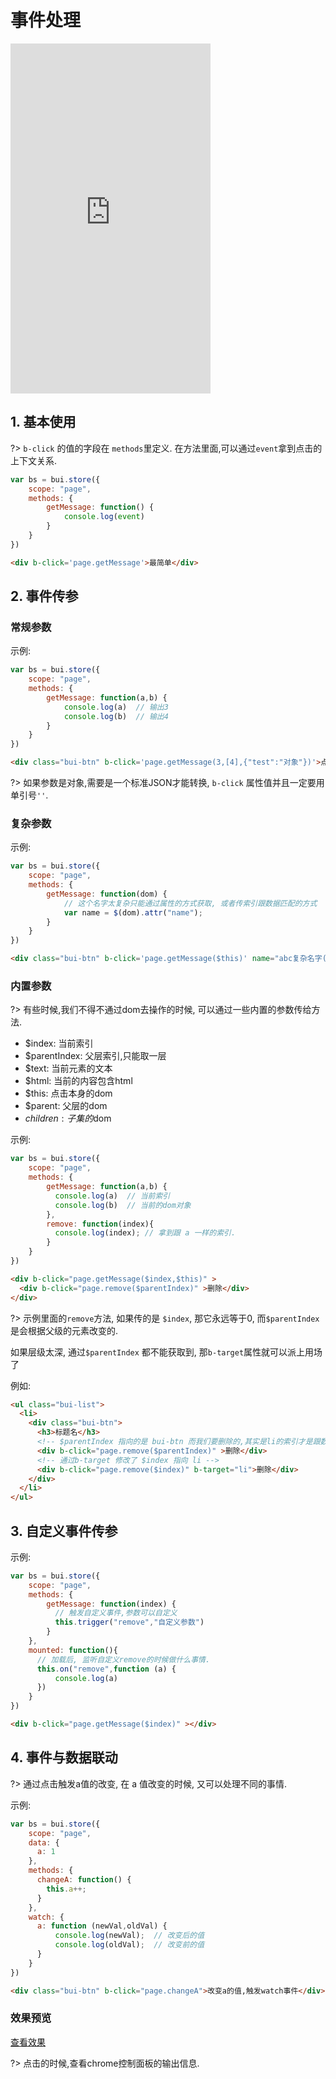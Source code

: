 
# 事件处理


<iframe width="320" height="560" src="http://www.easybui.com/demo/#pages/store/event" allowfullscreen="allowfullscreen" frameborder="0"></iframe>

## 1. 基本使用

?> `b-click` 的值的字段在 `methods`里定义. 在方法里面,可以通过`event`拿到点击的上下文关系.

```js
var bs = bui.store({
    scope: "page",
    methods: {
        getMessage: function() {
            console.log(event)
        }
    }
})

```

```html
<div b-click='page.getMessage'>最简单</div>
```

## 2. 事件传参

### 常规参数

示例:

```js
var bs = bui.store({
    scope: "page",
    methods: {
        getMessage: function(a,b) {
            console.log(a)  // 输出3
            console.log(b)  // 输出4
        }
    }
})

```

```html
<div class="bui-btn" b-click='page.getMessage(3,[4],{"test":"对象"})'>点击输出3个参数:3,[4],{"test":"对象"}</div>
```

?> 如果参数是对象,需要是一个标准JSON才能转换, `b-click` 属性值并且一定要用单引号`''`.

### 复杂参数

示例:

```js
var bs = bui.store({
    scope: "page",
    methods: {
        getMessage: function(dom) {
            // 这个名字太复杂只能通过属性的方式获取, 或者传索引跟数据匹配的方式
            var name = $(dom).attr("name");
        }
    }
})

```

```html
<div class="bui-btn" b-click='page.getMessage($this)' name="abc复杂名字(a).pdf">点击输出3个参数:3,[4],{"test":"对象"}</div>
```


### 内置参数

?> 有些时候,我们不得不通过dom去操作的时候, 可以通过一些内置的参数传给方法.

- $index: 当前索引
- $parentIndex: 父层索引,只能取一层
- $text: 当前元素的文本
- $html: 当前的内容包含html
- $this: 点击本身的dom
- $parent: 父层的dom
- $children: 子集的$dom

示例:

```js
var bs = bui.store({
    scope: "page",
    methods: {
        getMessage: function(a,b) {
          console.log(a)  // 当前索引
          console.log(b)  // 当前的dom对象
        },
        remove: function(index){
          console.log(index); // 拿到跟 a 一样的索引.
        }
    }
})

```

```html
<div b-click="page.getMessage($index,$this)" >
  <div b-click="page.remove($parentIndex)" >删除</div>
</div>
```

?> 示例里面的`remove`方法, 如果传的是 `$index`, 那它永远等于0, 而`$parentIndex` 是会根据父级的元素改变的.

如果层级太深, 通过`$parentIndex` 都不能获取到, 那`b-target`属性就可以派上用场了

例如: 

```html
<ul class="bui-list">
  <li>
    <div class="bui-btn">
      <h3>标题名</h3>
      <!-- $parentIndex 指向的是 bui-btn 而我们要删除的,其实是li的索引才是跟数据一一对应的 -->
      <div b-click="page.remove($parentIndex)" >删除</div>
      <!-- 通过b-target 修改了 $index 指向 li -->
      <div b-click="page.remove($index)" b-target="li">删除</div>
    </div>
  </li>
</ul>
```

## 3. 自定义事件传参

示例:

```js
var bs = bui.store({
    scope: "page",
    methods: {
        getMessage: function(index) {
          // 触发自定义事件,参数可以自定义
          this.trigger("remove","自定义参数")
        }
    },
    mounted: function(){
      // 加载后, 监听自定义remove的时候做什么事情.
      this.on("remove",function (a) {
          console.log(a)
      })
    }
})

```

```html
<div b-click="page.getMessage($index)" ></div>
```

## 4. 事件与数据联动

?> 通过点击触发a值的改变, 在 a 值改变的时候, 又可以处理不同的事情.

示例:

```js
var bs = bui.store({
    scope: "page",
    data: {
      a: 1
    },
    methods: {
      changeA: function() {
        this.a++;
      }
    },
    watch: {
      a: function (newVal,oldVal) {
          console.log(newVal);  // 改变后的值
          console.log(oldVal);  // 改变前的值
      }
    }
})

```

```html
<div class="bui-btn" b-click="page.changeA">改变a的值,触发watch事件</div>
```


### 效果预览

<a href="http://www.easybui.com/demo/index.html#pages/store/event" target="_blank">查看效果</a>

?> 点击的时候,查看chrome控制面板的输出信息.
